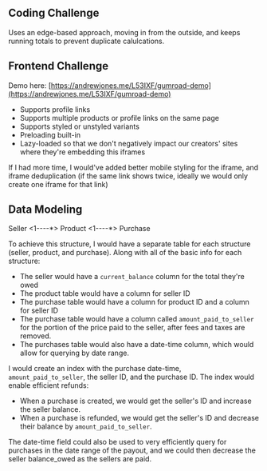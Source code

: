 ## Coding Challenge

Uses an edge-based approach, moving in from the outside, and keeps running totals to prevent duplicate calulcations.

## Frontend Challenge

Demo here: [https://andrewjones.me/L53IXF/gumroad-demo](https://andrewjones.me/L53IXF/gumroad-demo)

- Supports profile links
- Supports multiple products or profile links on the same page
- Supports styled or unstyled variants
- Preloading built-in
- Lazy-loaded so that we don't negatively impact our creators' sites where they're embedding this iframes

If I had more time, I would've added better mobile styling for the iframe, and iframe deduplication (if the same link shows twice, ideally we would only create one iframe for that link)

## Data Modeling

Seller <1----\*> Product <1----\*> Purchase

To achieve this structure, I would have a separate table for each structure (seller, product, and purchase). 
Along with all of the basic info for each structure:
-   The seller would have a `current_balance` column for the total they're owed
-   The product table would have a column for seller ID
-   The purchase table would have a column for product ID and a column for seller ID
-   The purchase table would have a column called `amount_paid_to_seller` for the portion of the price paid to the seller, after fees and taxes are removed.
-   The purchases table would also have a date-time column, which would allow for querying by date range.

I would create an index with the purchase date-time, `amount_paid_to_seller`, the seller ID, and the purchase ID.
The index would enable efficient refunds:
-   When a purchase is created, we would get the seller's ID and increase the seller balance.
-   When a purchase is refunded, we would get the seller's ID and decrease their balance by `amount_paid_to_seller`.

The date-time field could also be used to very efficiently query for purchases in the date range of the payout, and we could then decrease the seller balance_owed as the sellers are paid.